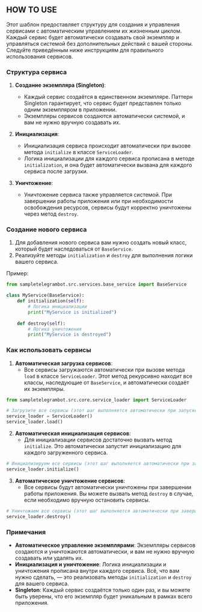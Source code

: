 ## HOW TO USE

Этот шаблон предоставляет структуру для создания и управления сервисами с автоматическим управлением их жизненным циклом. Каждый сервис будет автоматически создавать свой экземпляр и управляться системой без дополнительных действий с вашей стороны. Следуйте приведённым ниже инструкциям для правильного использования сервисов.

### Структура сервиса

1. **Создание экземпляра (Singleton)**:
    - Каждый сервис создаётся в единственном экземпляре. Паттерн Singleton гарантирует, что сервис будет представлен только одним экземпляром в приложении.
    - Экземпляры сервисов создаются автоматически системой, и вам не нужно вручную создавать их.

2. **Инициализация**:
    - Инициализация сервиса происходит автоматически при вызове метода `initialize` в классе `ServiceLoader`.
    - Логика инициализации для каждого сервиса прописана в методе `initialization`, и она будет автоматически вызвана для каждого сервиса после загрузки.

3. **Уничтожение**:
    - Уничтожение сервиса также управляется системой. При завершении работы приложения или при необходимости освобождения ресурсов, сервисы будут корректно уничтожены через метод `destroy`.

### Создание нового сервиса

1. Для добавления нового сервиса вам нужно создать новый класс, который будет наследоваться от `BaseService`.
2. Реализуйте методы `initialization` и `destroy` для выполнения логики вашего сервиса.

Пример:

```python
from sampletelegrambot.src.services.base_service import BaseService

class MyService(BaseService):
    def initialization(self):
        # Логика инициализации
        print("MyService is initialized")
    
    def destroy(self):
        # Логика уничтожения
        print("MyService is destroyed")
```

### Как использовать сервисы

1. **Автоматическая загрузка сервисов**:
    - Все сервисы загружаются автоматически при вызове метода `load` в классе `ServiceLoader`. Этот метод рекурсивно находит все классы, наследующие от `BaseService`, и автоматически создаёт их экземпляры.

```python
from sampletelegrambot.src.core.service_loader import ServiceLoader

# Загрузите все сервисы (этот шаг выполняется автоматически при запуске приложения)
service_loader = ServiceLoader()
service_loader.load()
```

2. **Автоматическая инициализация сервисов**:
    - Для инициализации сервисов достаточно вызвать метод `initialize`. Это автоматически запустит инициализацию для каждого загруженного сервиса.

```python
# Инициализируем все сервисы (этот шаг выполняется автоматически при запуске приложения)
service_loader.initialize()
```

3. **Автоматическое уничтожение сервисов**:
    - Все сервисы будут автоматически уничтожены при завершении работы приложения. Вы можете вызвать метод `destroy` в случае, если необходимо вручную остановить сервисы.

```python
# Уничтожаем все сервисы (этот шаг выполняется автоматически при завершении работы приложения)
service_loader.destroy()
```

### Примечания

- **Автоматическое управление экземплярами**: Экземпляры сервисов создаются и уничтожаются автоматически, и вам не нужно вручную создавать или удалять их.
- **Инициализация и уничтожение**: Логика инициализации и уничтожения прописана внутри каждого сервиса. Всё, что вам нужно сделать, — это реализовать методы `initialization` и `destroy` для вашего сервиса.
- **Singleton**: Каждый сервис создаётся только один раз, и вы можете быть уверены, что его экземпляр будет уникальным в рамках всего приложения.